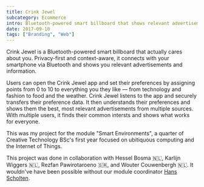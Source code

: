 ```yaml
---
title: Crink Jewel
subcategory: Ecommerce
intro: Bluetooth-powered smart billboard that shows relevant advertisements and information based on who's passing by it.
date: 2017-09-10
tags: ["Branding", "Web"]
---
```


Crink Jewel is a Bluetooth-powered smart billboard that actually cares about you. Privacy-first and context-aware, it connects with your smartphone via Bluetooth and shows you relevant advertisements and information.

Users can open the Crink Jewel app and set their preferences by assigning points from 0 to 10 to everything you they like — from technology and fashion to food and the weather. Crink Jewel listens to the app and securely transfers their preference data. It then understands their preferences and shows them the best, most relevant advertisements from multiple sources. With multiple users, it finds their common intersts and shows what works for everyone.

This was my project for the module "Smart Environments", a quarter of Creative Technology BSc's first year focused on ubitiquous computing and the Internet of Things.

<footer>This project was done in collaboration with Hessel Bosma 🇳🇱, Karlijn Wiggers 🇳🇱, Rezfan Pawirotaroeno 🇸🇷, and Wouter Couwenbergh 🇳🇱. It wouldn've have been possible without our module coordinator <a href="http://wwwhome.ewi.utwente.nl/~scholten/" target="_blank" rel="noopener noreferrer">Hans Scholten</a>.</footer>